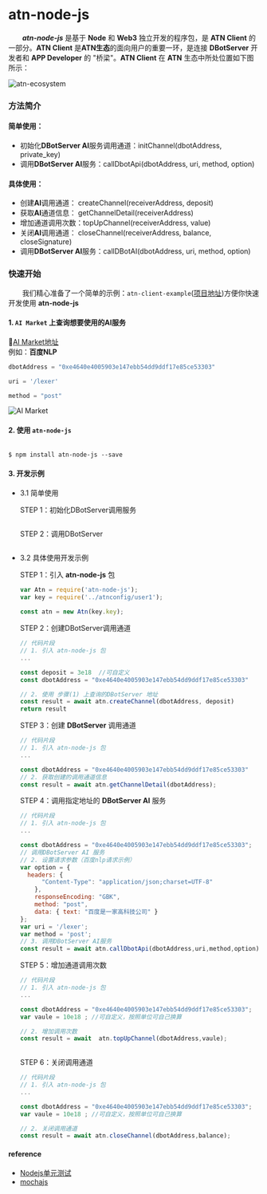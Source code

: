 # atn-node-js 
 &emsp;&emsp;***atn-node-js*** 是基于 **Node** 和 **Web3** 独立开发的程序包，是 **ATN Client** 的一部分。**ATN Client** 是**ATN生态**的面向用户的重要一环，是连接 **DBotServer** 开发者和 **APP Developer** 的 "桥梁"。**ATN Client** 在 **ATN** 生态中所处位置如下图所示：

![atn-ecosystem](http://p5vswdxl9.bkt.clouddn.com/ATN%20ecosystem.png "ATN生态")

### 方法简介

#### 简单使用：
-  初始化**DBotServer AI**服务调用通道：initChannel(dbotAddress, private_key)
-  调用**DBotServer AI**服务：callDbotApi(dbotAddress, uri, method, option)

#### 具体使用：
-  创建**AI**调用通道： createChannel(receiverAddress, deposit)
-  获取**AI**通道信息： getChannelDetail(receiverAddress)
-  增加通道调用次数：topUpChannel(receiverAddress, value)
-  关闭**AI**调用通道： closeChannel(receiverAddress, balance, closeSignature)
-  调用**DBotServer AI**服务：callDBotAI(dbotAddress, uri, method, option)


### 快速开始   
&emsp;&emsp;我们精心准备了一个简单的示例：`atn-client-example`([项目地址](https://github.com/ATNIO/atn-client-example))方便你快速开发使用 **atn-node-js**
 
#### 1. `AI Market` 上查询想要使用的AI服务 
   🔗[AI Market地址](https://market-test.atnio.net)  
   例如：**百度NLP**
   ```javascript
   dbotAddress = "0xe4640e4005903e147ebb54dd9ddf17e85ce53303"
   ``` 
   ```javascript
   uri = '/lexer'
   ```
   ```javascript
   method = "post"
   ```
   ![AI Market](http://p5vswdxl9.bkt.clouddn.com/AI_market_ui.png "AI Market UI")	
   
#### 2. 使用 `atn-node-js`
   ```javascript 

   ```
   ```markdown
   $ npm install atn-node-js --save
   ```
#### 3. 开发示例  
 * 3.1 简单使用   
  
   STEP 1：初始化DBotServer调用服务
   ```javascript

   ```
   
   STEP 2：调用DBotServer
   ```javascript
   

   ```

 * 3.2 具体使用开发示例   
 
   STEP 1：引入 **atn-node-js** 包
   
   ```javascript
   var Atn = require('atn-node-js');
   var key = require('../atnconfig/user1');
      
   const atn = new Atn(key.key);
   ```
 
   STEP 2：创建DBotServer调用通道
   
   ```javascript
   // 代码片段  
   // 1. 引入 atn-node-js 包
   ...

   const deposit = 3e18  //可自定义
   const dbotAddress = "0xe4640e4005903e147ebb54dd9ddf17e85ce53303"
   
   // 2. 使用 步骤(1) 上查询的DBotServer 地址
   const result = await atn.createChannel(dbotAddress, deposit)
   return result
   ```  
   
   STEP 3：创建 **DBotServer** 调用通道
   
   ```javascript
   // 代码片段  
   // 1. 引入 atn-node-js 包
   ...
   
   const dbotAddress = "0xe4640e4005903e147ebb54dd9ddf17e85ce53303"
   // 2. 获取创建的调用通道信息
   const result = await atn.getChannelDetail(dbotAddress);
   ``` 
   
   STEP 4：调用指定地址的 **DBotServer AI** 服务
   
   ```javascript
   // 代码片段
   // 1. 引入 atn-node-js 包
   ...
   
   const dbotAddress = "0xe4640e4005903e147ebb54dd9ddf17e85ce53303";
   // 调用DBotServer AI 服务
   // 2. 设置请求参数（百度nlp请求示例）
   var option = {
     headers: {
         "Content-Type": "application/json;charset=UTF-8"
       },
       responseEncoding: "GBK",
       method: "post",
       data: { text: "百度是一家高科技公司" }
   };
   var uri = '/lexer';
   var method = 'post';
   // 3. 调用DBotServer AI服务
   const result = await atn.callDbotApi(dbotAddress,uri,method,option);
   
   ```
   
   STEP 5：增加通道调用次数
   
   ```javascript
   // 代码片段
   // 1. 引入 atn-node-js 包
   ... 

   const dbotAddress = "0xe4640e4005903e147ebb54dd9ddf17e85ce53303";
   var vaule = 10e18 ; //可自定义，按照单位可自己换算

   // 2. 增加调用次数
   const result = await  atn.topUpChannel(dbotAddress,vaule);
  
   ```
   
   STEP 6：关闭调用通道
   
   ```javascript
   // 代码片段
   // 1. 引入 atn-node-js 包
   ...

   const dbotAddress = "0xe4640e4005903e147ebb54dd9ddf17e85ce53303";
   var vaule = 10e18 ; //可自定义，按照单位可自己换算
   
   // 2. 关闭调用通道
   const result = await atn.closeChannel(dbotAddress,balance);
   ```
   



#### reference
* [Nodejs单元测试](https://segmentfault.com/a/1190000002921481)
* [mochajs](https://mochajs.org/#more-information)
